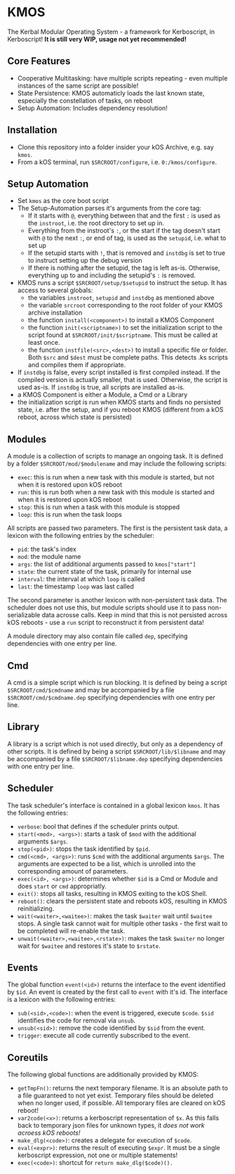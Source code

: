 # KMOS
The Kerbal Modular Operating System - a framework for Kerboscript, in Kerboscript!
**It is still very WIP, usage not yet recommended!**

## Core Features
- Cooperative Multitasking: have multiple scripts repeating - even multiple instances of the same script are possible!
- State Persistence: KMOS automaticly loads the last known state, especially the constellation of tasks, on reboot
- Setup Automation: Includes dependency resolution!

## Installation
- Clone this repository into a folder insider your kOS Archive, e.g. say `kmos`.
- From a kOS terminal, run `$SRCROOT/configure`, i.e. `0:/kmos/configure`.

## Setup Automation
- Set `kmos` as the core boot script
- The Setup-Automation parses it's arguments from the core tag:
  - If it starts with `@`, everything between that and the first `:` is used as the `instroot`, i.e. the root directory to set up in.
  - Everything from the instroot's `:`, or the start if the tag doesn't start with `@` to the next `:`, or end of tag, is used as the `setupid`, i.e. what to set up
  - If the setupid starts with `!`, that is removed and `instdbg` is set to true to instruct setting up the debug version
  - If there is nothing after the setupid, the tag is left as-is. Otherwise, everything up to and including the setupid's `:` is removed.
- KMOS runs a script `$SRCROOT/setup/$setupid` to instruct the setup. It has access to several globals:
  - the variables `instroot`, `setupid` and `instdbg` as mentioned above
  - the variable `srcroot` corresponding to the root folder of your KMOS archive installation
  - the function `install(<component>)` to install a KMOS Component
  - the function `init(<scriptname>)` to set the initialization script to the script found at `$SRCROOT/init/$scriptname`. This must be called at least once.
  - the function `instfile(<src>,<dest>)` to install a specific file or folder. Both `$src` and `$dest` must be complete paths. This detects .ks scripts and compiles them if appropriate.
- If `instdbg` is false, every script installed is first compiled instead. If the compiled version is actually smaller, that is used. Otherwise, the script is used as-is. If `instdbg` is true, all scripts are installed as-is.
- a KMOS Component is either a Module, a Cmd or a Library
- the initialization script is run when KMOS starts and finds no persisted state, i.e. after the setup, and if you reboot KMOS (different from a kOS reboot, across which state is persisted)
  
## Modules
A module is a collection of scripts to manage an ongoing task. It is defined by a folder `$SRCROOT/mod/$modulename` and may include the following scripts:
 - `exec`: this is run when a new task with this module is started, but not when it is restored upon kOS reboot
 - `run`: this is run both when a new task with this module is started and when it is restored upon kOS reboot
 - `stop`: this is run when a task with this module is stopped
 - `loop`: this is run when the task loops

All scripts are passed two parameters. The first is the persistent task data, a lexicon with the following entries by the scheduler:
 - `pid`: the task's index
 - `mod`: the module name
 - `args`: the list of additional arguments passed to `kmos["start"]`
 - `state`: the current state of the task, primarily for internal use
 - `interval`: the interval at which `loop` is called
 - `last`: the timestamp `loop` was last called

The second parameter is another lexicon with non-persistent task data. The scheduler does not use this, but module scripts should use it to pass non-serializable data acrosse calls. Keep in mind that this is not persisted across kOS reboots - use a `run` script to reconstruct it from persistent data!

A module directory may also contain file called `dep`, specifying dependencies with one entry per line.

## Cmd
A cmd is a simple script which is run blocking. It is defined by being a script `$SRCROOT/cmd/$cmdname` and may be accompanied by a file `$SRCROOT/cmd/$cmdname.dep` specifying dependencies with one entry per line.

## Library
A library is a script which is not used directly, but only as a dependency of other scripts. It is defined by being a script `$SRCROOT/lib/$libname` and may be accompanied by a file `$SRCROOT/$libname.dep` specifying dependencies with one entry per line.

## Scheduler
The task scheduler's interface is contained in a global lexicon `kmos`. It has the following entries:
- `verbose`: bool that defines if the scheduler prints output.
- `start(<mod>, <args>)`: starts a task of `$mod` with the additional arguments `$args`.
- `stop(<pid>)`: stops the task identified by `$pid`.
- `cmd(<cmd>, <args>)`: runs `$cmd` with the additional arguments `$args`. The arguments are expected to be a list, which is unrolled into the corresponding amount of parameters.
- `exec(<id>, <args>)`: determines whether `$id` is a Cmd or Module and does `start` or `cmd` appropriatly.
- `exit()`: stops all tasks, resulting in KMOS exiting to the kOS Shell.
- `reboot()`: clears the persistent state and reboots kOS, resulting in KMOS reinitializing.
- `wait(<waiter>,<waitee>)`: makes the task `$waiter` wait until `$waitee` stops. A single task cannot wait for multiple other tasks - the first wait to be completed will re-enable the task.
- `unwait(<waiter>,<waitee>,<rstate>)`: makes the task `$waiter` no longer wait for `$waitee` and restores it's state to `$rstate`.

## Events
The global function `event(<id>)` returns the interface to the event identified by `$id`. An event is created by the first call to `event` with it's id. The interface is a lexicon with the following entries:
- `sub(<sid>,<code>)`: when the event is triggered, execute `$code`. `$sid` identifies the code for removal via `unsub`.
- `unsub(<sid>)`: remove the code identified by `$sid` from the event.
- `trigger`: execute all code currently subscribed to the event.

## Coreutils
The following global functions are additionally provided by KMOS:
- `getTmpFn()`: returns the next temporary filename. It is an absolute path to a file guaranteed to not yet exist. Temporary files should be deleted when no longer used, if possible. All temporary files are cleared on kOS reboot!
- `var2code(<x>)`: returns a kerboscript representation of `$x`. As this falls back to temporary json files for unknown types, it *does not work acroess kOS reboots!*
- `make_dlg(<code>)`: creates a delegate for execution of `$code`.
- `eval(<expr>)`: returns the result of executing `$expr`. It must be a single kerboscript expression, not one or multiple statements!
- `exec(<code>)`: shortcut for `return make_dlg($code)().`
